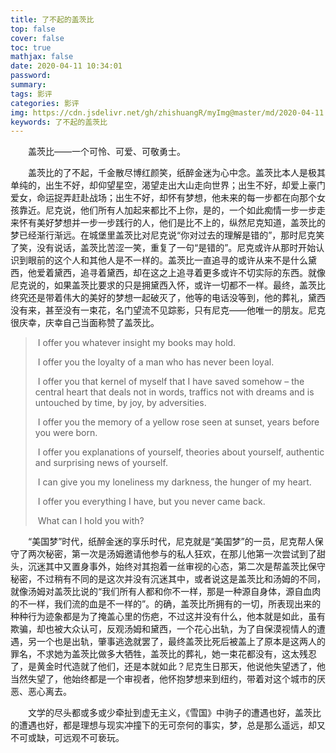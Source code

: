 ```yaml
---
title: 了不起的盖茨比
top: false
cover: false
toc: true
mathjax: false
date: 2020-04-11 10:34:01
password:
summary:
tags: 影评
categories: 影评
img: https://cdn.jsdelivr.net/gh/zhishuangR/myImg@master/md/2020-04-11 11-53-25.jpg
keywords: 了不起的盖茨比
---
```


&emsp;&emsp;盖茨比——一个可怜、可爱、可敬勇士。

&emsp;&emsp;盖茨比的了不起，千金散尽博红颜笑，纸醉金迷为心中念。盖茨比本人是极其单纯的，出生不好，却仰望星空，渴望走出大山走向世界；出生不好，却爱上豪门爱女，命运捉弄赶赴战场；出生不好，却怀有梦想，他未来的每一步都在向那个女孩靠近。尼克说，他们所有人加起来都比不上你，是的，一个如此痴情一步一步走来怀有美好梦想并一步一步践行的人，他们是比不上的，纵然尼克知道，盖茨比的梦已经渐行渐远。在城堡里盖茨比对尼克说“你对过去的理解是错的”，那时尼克笑了笑，没有说话，盖茨比苦涩一笑，重复了一句“是错的”。尼克或许从那时开始认识到眼前的这个人和其他人是不一样的。盖茨比一直追寻的或许从来不是什么黛西，他爱着黛西，追寻着黛西，却在这之上追寻着更多或许不切实际的东西。就像尼克说的，如果盖茨比要求的只是拥黛西入怀，或许一切都不一样。最终，盖茨比终究还是带着伟大的美好的梦想一起破灭了，他等的电话没等到，他的葬礼，黛西没有来，甚至没有一束花，名门望流不见踪影，只有尼克——他唯一的朋友。尼克很庆幸，庆幸自己当面称赞了盖茨比。

> ​		I offer you whatever insight my books may hold. 
>
> ​		I offer you the loyalty of a man who has never been loyal. 
>
> ​		I offer you that kernel of myself that I have saved somehow – the central heart that deals not in words, traffics not with dreams and is untouched by time, by joy, by adversities. 
>
> ​		I offer you the memory of a yellow rose seen at sunset, years before you were born. 
>
> ​		I offer you explanations of yourself, theories about yourself, authentic and surprising news of yourself. 
>
> ​		I can give you my loneliness my darkness, the hunger of my heart.
>
> ​		I offer you everything I have, but you never came back.
>
> ​		What can I hold you with?

&emsp;&emsp;“美国梦”时代，纸醉金迷的享乐时代，尼克就是“美国梦”的一员，尼克帮人保守了两次秘密，第一次是汤姆邀请他参与的私人狂欢，在那儿他第一次尝试到了甜头，沉迷其中又置身事外，始终对其抱着一丝审视的心态，第二次是帮盖茨比保守秘密，不过稍有不同的是这次并没有沉迷其中，或者说这是盖茨比和汤姆的不同，就像汤姆对盖茨比说的“我们所有人都和你不一样，那是一种源自身体，源自血肉的不一样，我们流的血是不一样的”。的确，盖茨比所拥有的一切，所表现出来的种种行为迹象都是为了掩盖心里的伤疤，不过这并没有什么，他本就是如此，虽有欺骗，却也被大众认可，反观汤姆和黛西，一个花心出轨，为了自保漠视情人的遭遇，另一个也是出轨，肇事逃逸就罢了，最终盖茨比死后被盖上了原本是这两人的罪名，不求她为盖茨比做多大牺牲，盖茨比的葬礼，她一束花都没有，这太残忍了，是黄金时代造就了他们，还是本就如此？尼克生日那天，他说他失望透了，他当然失望了，他始终都是一个审视者，他怀抱梦想来到纽约，带着对这个城市的厌恶、恶心离去。

&emsp;&emsp;文学的尽头都或多或少牵扯到虚无主义，《雪国》中驹子的遭遇也好，盖茨比的遭遇也好，都是理想与现实冲撞下的无可奈何的事实，梦，总是那么遥远，却又不可或缺，可远观不可亵玩。



